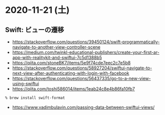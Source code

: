 # 2020-11-21 (土)

## Swift: ビューの遷移

- https://stackoverflow.com/questions/39450124/swift-programmatically-navigate-to-another-view-controller-scene
- https://medium.com/twinkl-educational-publishers/create-your-first-ar-app-with-realitykit-and-swiftui-7c5d1388b5
- https://qiita.com/stoneBK7/items/5e9f74cde7eec2c7e5b8
- https://stackoverflow.com/questions/58927204/swiftui-navigate-to-next-view-after-authenticating-with-login-with-facebook
- https://stackoverflow.com/questions/56437335/go-to-a-new-view-using-swiftui 
- https://qiita.com/toshi586014/items/1eab24c8e4b86fa10fb7

~~~zsh
% brew install swift-format
~~~

- https://www.vadimbulavin.com/passing-data-between-swiftui-views/